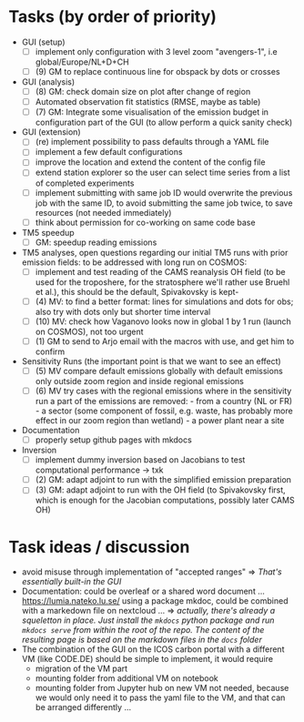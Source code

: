 # Tasks (by order of priority)

- GUI (setup)
    - [ ] implement only configuration with 3 level zoom "avengers-1", i.e global/Europe/NL+D+CH
    - [ ] (9) GM to replace continuous line for obspack by dots or crosses 
- GUI (analysis)
    - [ ] (8) GM: check domain size on plot after change of region
    - [ ] Automated observation fit statistics (RMSE, maybe as table)
    - [ ] (7) GM: Integrate some visualisation of the emission budget in configuration part of the GUI (to allow perform a quick sanity check)
- GUI (extension)    
    - [ ] (re) implement possibility to pass defaults through a YAML file
    - [ ] implement a few default configurations
    - [ ] improve the location and extend the content of the config file  
    - [ ] extend station explorer so the user can select time series from a list of completed experiments
    - [ ] implement submitting with same job ID would overwrite the previous job with the same ID, to avoid submitting the same job twice, to save resources (not needed immediately)
    - [ ] think about permission for co-working on same code base
- TM5 speedup
    - [ ] GM: speedup reading emissions
- TM5 analyses, open questions regarding our initial TM5 runs with prior emission fields: to be addressed with long run on COSMOS:
    - [ ] implement and test reading of the CAMS reanalysis OH field (to be used for the troposhere, for the stratosphere we'll rather use Bruehl et al.), this should be the default, Spivakovsky is kept-
    - [ ] (4) MV: to find a better format: lines for simulations and dots for obs; also try with dots only but shorter time interval
    - [ ] (10) MV: check how Vaganovo looks now in global 1 by 1 run (launch on COSMOS), not too urgent
    - [ ] (1) GM to send to Arjo email with the macros with use, and get him to confirm 
- Sensitivity Runs (the important point is that we want to see an effect)
    - [ ] (5) MV compare default emissions globally with default emissions only outside zoom region and inside regional emissions
    - [ ] (6) MV try cases with the regional emissions where in the sensitivity run a part of the emissions are removed:
                - from a country (NL or FR)
                - a sector (some component of fossil, e.g. waste, has probably more effect in our zoom region than wetland)
                - a power plant near a site
- Documentation
    - [ ] properly setup github pages with mkdocs
- Inversion
    - [ ] implement dummy inversion based on Jacobians to test computational performance -> txk
    - [ ] (2) GM: adapt adjoint to run with the simplified emission preparation 
    - [ ] (3) GM: adapt adjoint to run with the OH field (to Spivakovsky first, which is enough for the Jacobian computations, possibly later CAMS OH) 
 
# Task ideas / discussion
- avoid misuse through implementation of "accepted ranges" => *That's essentially built-in the GUI*
- Documentation: could be overleaf or a shared word document ... https://lumia.nateko.lu.se/ using a package mkdoc, could be combined with a markedown file on nextcloud ... => *actually, there's already a squeletton in place. Just install the `mkdocs` python package and run `mkdocs serve` from within the root of the repo. The content of the resulting page is based on the markdown files in the `docs` folder*
- The combination of the GUI on the ICOS carbon portal with a different VM (like CODE.DE) should be simple to implement, it would require
  - migration of the VM part
  - mounting folder from additional VM on notebook
  - mounting folder from Jupyter hub on new VM not needed, because we would only need it to pass the yaml file to the VM, and that can be arranged differently ...

